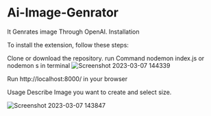 # Ai-Image-Genrator
It Genrates image Through OpenAI.
Installation

To install the extension, follow these steps:

Clone or download the repository.
run Command nodemon index.js or nodemon s in terminal
![Screenshot 2023-03-07 144339](https://user-images.githubusercontent.com/102845667/223376985-6dbcc289-d7f9-4f58-90bb-0568a696ae0a.png)


Run http://localhost:8000/ in your browser

Usage
Describe Image you want to create and select size.

![Screenshot 2023-03-07 143847](https://user-images.githubusercontent.com/102845667/223375830-295e7606-2fab-44bd-926a-0ce76bd867b1.png)

